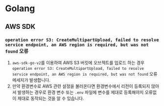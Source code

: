 # Golang

## AWS SDK
### `operation error S3: CreateMultipartUpload, failed to resolve service endpoint, an AWS region is required, but was not found` 오류
1. `aws-sdk-go-v2`를 이용하여 AWS S3 버킷에 오브젝트를 업로드 하는 경우 `operation error S3: CreateMultipartUpload, failed to resolve service endpoint, an AWS region is required, but was not found` 오류 메세지가 발생합니다.  
2. 만약 환경변수로 AWS 관련 설정을 불러온다면 환경변수에서 리전이 등록되지 않아서 발생하는 경우로 환경 변수 또는 `.env` 파일에 변수를 제대로 등록해야지 오류없이 제대로 동작되는 것을 알 수 있습니다.